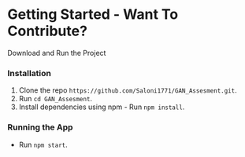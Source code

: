 # Getting Started - Want To Contribute?

Download and Run the Project

### Installation 
1. Clone the repo `https://github.com/Saloni1771/GAN_Assesment.git`.
2. Run `cd GAN_Assesment`.
3. Install dependencies using npm - Run `npm install`.

### Running the App
* Run `npm start`.
